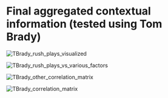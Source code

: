 # Final aggregated contextual information (tested using Tom Brady)

![TBrady_rush_plays_visualized](https://github.com/user-attachments/assets/5ece1cea-464c-405f-b783-cdafe70f35d9)

![TBrady_rush_plays_vs_various_factors](https://github.com/user-attachments/assets/b2b3e542-74a3-4ce8-a142-0c55989a2505)

![TBrady_other_correlation_matrix](https://github.com/user-attachments/assets/7fa64b72-bee4-4459-b9f7-b39fadaab6ee)

![TBrady_correlation_matrix](https://github.com/user-attachments/assets/616c2ec4-a791-4493-9d7a-4c4491948376)

